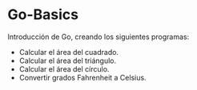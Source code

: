 # Go-Basics

Introducción de Go, creando los siguientes programas:

- Calcular el área del cuadrado.
- Calcular el área del triángulo.
- Calcular el área del círculo.
- Convertir grados Fahrenheit a Celsius.
